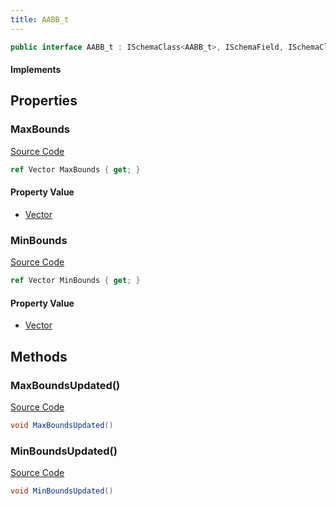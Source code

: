 ```yaml
---
title: AABB_t
---
```


```csharp
public interface AABB_t : ISchemaClass<AABB_t>, ISchemaField, ISchemaClass, INativeHandle
```

#### Implements

## Properties

### MaxBounds

[Source Code](https://github.com/swiftly-solution/swiftlys2/blob/main/managed/src/SwiftlyS2.Generated/Schemas/Interfaces/AABB_t.cs#L19)

```csharp
ref Vector MaxBounds { get; }
```

#### Property Value

- [Vector](/docs/api/shared/natives/vector)

### MinBounds

[Source Code](https://github.com/swiftly-solution/swiftlys2/blob/main/managed/src/SwiftlyS2.Generated/Schemas/Interfaces/AABB_t.cs#L17)

```csharp
ref Vector MinBounds { get; }
```

#### Property Value

- [Vector](/docs/api/shared/natives/vector)

## Methods

### MaxBoundsUpdated()

[Source Code](https://github.com/swiftly-solution/swiftlys2/blob/main/managed/src/SwiftlyS2.Generated/Schemas/Interfaces/AABB_t.cs#L22)

```csharp
void MaxBoundsUpdated()
```

### MinBoundsUpdated()

[Source Code](https://github.com/swiftly-solution/swiftlys2/blob/main/managed/src/SwiftlyS2.Generated/Schemas/Interfaces/AABB_t.cs#L21)

```csharp
void MinBoundsUpdated()
```

